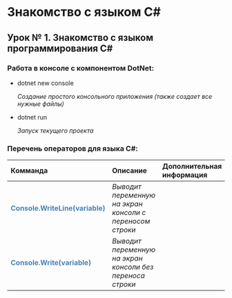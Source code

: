 # Знакомство с языком C#
## Урок № 1. Знакомство с языком программирования C#

### **Работа в консоле c компонентом DotNet**:

* dotnet new console

    *Создание простого консольного приложения (также создает все нужные файлы)*

* dotnet run

    *Запуск текущего проекта*

### **Перечень операторов для языка C#:**

Комманда|Описание|Дополнительная информация
:-|:-|:-
**<span style="color:SteelBlue">Console.WriteLine(variable)</span>**|*Выводит переменную на экран консоли c переносом строки*|
**<span style="color:SteelBlue">Console.Write(variable)</span>**|*Выводит переменную на экран консоли без переноса строки*|
